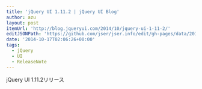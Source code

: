 ```yaml
---
title: 'jQuery UI 1.11.2 | jQuery UI Blog'
author: azu
layout: post
itemUrl: 'http://blog.jqueryui.com/2014/10/jquery-ui-1-11-2/'
editJSONPath: 'https://github.com/jser/jser.info/edit/gh-pages/data/2014/10/index.json'
date: '2014-10-17T02:06:26+00:00'
tags:
  - jQuery
  - UI
  - ReleaseNote
---
```

jQuery UI 1.11.2リリース

